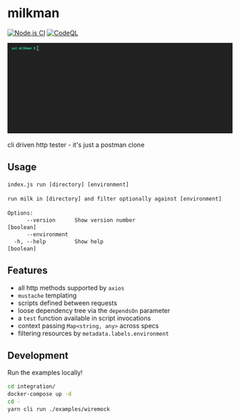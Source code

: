 # milkman
[![Node.js CI](https://github.com/nhomble/milkman/actions/workflows/node.js.yml/badge.svg)](https://github.com/nhomble/milkman/actions/workflows/node.js.yml)
[![CodeQL](https://github.com/nhomble/milkman/actions/workflows/codeql-analysis.yml/badge.svg)](https://github.com/nhomble/milkman/actions/workflows/codeql-analysis.yml)

![demo](./docs/demo.gif)

cli driven http tester - it's just a postman clone

## Usage

```
index.js run [directory] [environment]

run milk in [directory] and filter optionally against [environment]

Options:
      --version      Show version number                               [boolean]
      --environment
  -h, --help         Show help                                         [boolean]
```

## Features

- all http methods supported by `axios`
- `mustache` templating
- scripts defined between requests
- loose dependency tree via the `dependsOn` parameter
- a `test` function available in script invocations
- context passing `Map<string, any>` across specs
- filtering resources by `metadata.labels.environment`

## Development

Run the examples locally!
```sh
cd integration/
docker-compose up -d
cd -
yarn cli run ./examples/wiremock
```